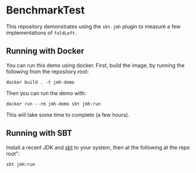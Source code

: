 # BenchmarkTest

This repository demonstrates using the `sbt-jmh` plugin to measure a few implementations of `foldLeft`.

## Running with Docker
You can run this demo using docker. First, build the image, by running the following from the repository root:
```
docker build . -t jmh-demo
```

Then you can run the demo with:
```
docker run --rm jmh-demo sbt jmh:run
```

This will take some time to complete (a few hours).

## Running with SBT
Install a recent JDK and [sbt](https://www.scala-sbt.org/) to your system, then at the following at the repo root":
```
sbt jmh:run
```
